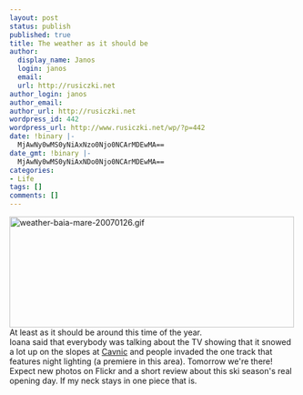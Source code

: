 ```yaml
---
layout: post
status: publish
published: true
title: The weather as it should be
author:
  display_name: Janos
  login: janos
  email: 
  url: http://rusiczki.net
author_login: janos
author_email: 
author_url: http://rusiczki.net
wordpress_id: 442
wordpress_url: http://www.rusiczki.net/wp/?p=442
date: !binary |-
  MjAwNy0wMS0yNiAxNzo0Njo0NCArMDEwMA==
date_gmt: !binary |-
  MjAwNy0wMS0yNiAxNDo0Njo0NCArMDEwMA==
categories:
- Life
tags: []
comments: []
---
```

<p><img src="http://www.rusiczki.net/blog/blogpics/weather-baia-mare-20070126.gif" width="500" height="195" alt="weather-baia-mare-20070126.gif" alt="Screenshot of the weather forecast for Baia Mare" class="image" /><br />
At least as it should be around this time of the year.<br />
Ioana said that everybody was talking about the TV showing that it snowed a lot up on the slopes at <a href="http://en.wikipedia.org/wiki/Cavnic">Cavnic</a> and people invaded the one track that features night lighting (a premiere in this area). Tomorrow we're there! Expect new photos on Flickr and a short review about this ski season's real opening day. If my neck stays in one piece that is.</p>
